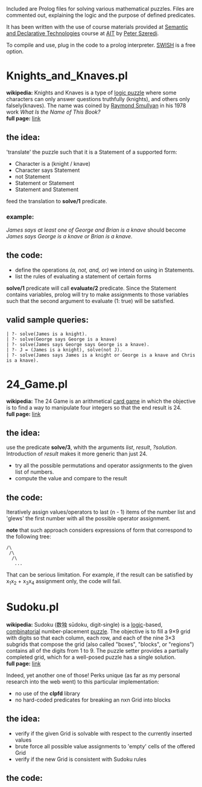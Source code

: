 Included are Prolog files for solving various mathematical puzzles. Files are commented out, explaining the logic and the purpose of defined predicates. <br/>

It has been written with the use of course materials provided at [Semantic and Declarative Technologies](http://cs.bme.hu/~szeredi/ait/) course at [AIT](https://www.ait-budapest.com/) by [Peter Szeredi](http://cs.bme.hu/~szeredi/). <br/>


To compile and use, plug in the code to a prolog interpreter. [SWISH](http://swish.swi-prolog.org/) is a free option.

# Knights_and_Knaves.pl

**wikipedia:** Knights and Knaves is a type of [logic puzzle](https://en.wikipedia.org/wiki/Logic_puzzle) where some characters can only answer questions truthfully (knights), and others only falsely(knaves). The name was coined by [Raymond Smullyan](https://en.wikipedia.org/wiki/Raymond_Smullyan) in his 1978 work *What Is the Name of This Book?* <br/>
**full page:** [link](https://en.wikipedia.org/wiki/Knights_and_Knaves)

## the idea:

'translate' the puzzle such that it is a Statement of a supported form:

* Character is a (knight / knave)
* Character says Statement
* not Statement
* Statement or Statement
* Statement and Statement

feed the translation to **solve/1** predicate.

### example:

*James says at least one of George and Brian is a knave* should become *James says George is a knave or Brian is a knave*.

## the code:

* define the operations *(a, not, and, or)* we intend on using in Statements.
* list the rules of evaluating a statement of certain forms

**solve/1** predicate will call **evaluate/2** predicate. Since the Statement contains variables, prolog will try to make assignments to those variables such that the second argument to evaluate (1: true) will be satisfied.

## valid sample queries:

	| ?- solve(James is a knight).
	| ?- solve(George says George is a knave)
	| ?- solve(James says George says George is a knave).
	| ?- J = (James is a knight), solve(not J).
	| ?- solve(James says James is a knight or George is a knave and Chris is a knave).

# 24_Game.pl

**wikipedia:** The 24 Game is an arithmetical [card game](https://en.wikipedia.org/wiki/Card_game) in which the objective is to find a way to manipulate four integers so that the end result is 24. <br/>
**full page:** [link](https://en.wikipedia.org/wiki/24_Game)

## the idea:

use the predicate **solve/3**, whith the arguments *list*, *result*, *?solution*. Introduction of *result* makes it more generic than just 24.<br/>

* try all the possible permutations and operator assignments to the given list of numbers.
* compute the value and compare to the result

## the code:

Iteratively assign values/operators to last (n - 1) items of the number list and 'glews' the first number with all the possible operator assignment.<br/>

**note** that such approach considers expressions of form that correspond to the following tree:<br/>

	/\
	 /\
	  /\
	   ...

That can be serious limitation. For example, if the result can be satisfied by x<sub>1</sub>x<sub>2</sub> + x<sub>3</sub>x<sub>4</sub> assignment only, the code will fail.

# Sudoku.pl

**wikipedia:** Sudoku (数独 sūdoku, digit-single) is a [logic](https://en.wikipedia.org/wiki/Logic)-based, [combinatorial](https://en.wikipedia.org/wiki/Combinatorics) number-placement [puzzle](https://en.wikipedia.org/wiki/Puzzle). The objective is to fill a 9×9 grid with digits so that each column, each row, and each of the nine 3×3 subgrids that compose the grid (also called "boxes", "blocks", or "regions") contains all of the digits from 1 to 9. The puzzle setter provides a partially completed grid, which for a well-posed puzzle has a single solution. <br/>
**full page:** [link](https://en.wikipedia.org/wiki/Sudoku)

Indeed, yet another one of those! Perks unique (as far as my personal research into the web went) to this particular implementation:

* no use of the **clpfd** library
* no hard-coded predicates for breaking an nxn Grid into blocks

## the idea:

* verify if the given Grid is solvable with respect to the currently inserted values
* brute force all possible value assignments to 'empty' cells of the offered Grid
* verify if the new Grid is consistent with Sudoku rules

## the code:

